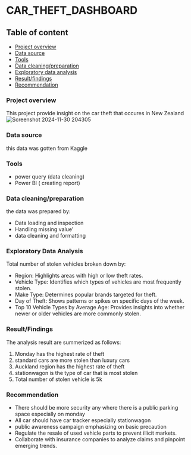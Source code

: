 # CAR_THEFT_DASHBOARD

## Table of content
- [Project overview](#project-overview)
- [Data source](#data-source)
- [Tools](#tools)
- [Data cleaning/preparation](#data-cleaning_preparation)
- [Exploratory data analysis](#exploratory-data-analysis)
- [Result/findings](#result-findings)
- [Recommendation](#recommendation)

### Project overview
This project provide insight on the car theft that occures in New Zealand
![Screenshot 2024-11-30 204305](https://github.com/user-attachments/assets/d260ef5e-3678-4cd0-84e9-1c8e52242b5a)


### Data source 
this data was gotten from Kaggle

### Tools
- power query (data cleaning)
- Power BI ( creating report)

### Data cleaning/preparation
  the data was prepared by:
  - Data loading and inspection
  - Handling missing value'
  - data cleaning and formatting
 
### Exploratory Data Analysis
  Total number of stolen vehicles broken down by:
- Region: Highlights areas with high or low theft rates.
- Vehicle Type: Identifies which types of vehicles are most frequently stolen.
- Make Type: Determines popular brands targeted for theft.
- Day of Theft: Shows patterns or spikes on specific days of the week.
- Top 10 Vehicle Types by Average Age: Provides insights into whether newer or older vehicles are more commonly stolen.

### Result/Findings
  The analysis result are summerized as follows:
  1. Monday has the highest rate of theft
  2. standard cars are more stolen than luxury cars
  3. Auckland region has the highest rate of theft
  4. stationwagon is the type of car that is most stolen
  5. Total number of stolen vehicle is 5k

### Recommendation
  - There should be more security any where there is a public parking space especially on monday
  - All car should have car tracker especially stationwagon
  - public awareness campaign emphasizing on basic precaution
  - Regulate the resale of used vehicle parts to prevent illicit markets.
  - Collaborate with insurance companies to analyze claims and pinpoint emerging trends.

    







